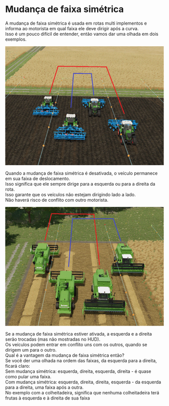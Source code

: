 # Mudança de faixa simétrica

  
A mudança de faixa simétrica é usada em rotas multi implementos e informa ao motorista em qual faixa ele deve dirigir após a curva.  
Isso é um pouco difícil de entender, então vamos dar uma olhada em dois exemplos.  

![Image](../assets/images/regularchange_0_0_1020_765.png)

  
Quando a mudança de faixa simétrica é desativada, o veículo permanece em sua faixa de deslocamento.  
Isso significa que ele sempre dirige para a esquerda ou para a direita da rota.  
Isso garante que os veículos não estejam dirigindo lado a lado.  
Não haverá risco de conflito com outro motorista.  

![Image](../assets/images/symetricchange_0_0_1020_765.png)

  
Se a mudança de faixa simétrica estiver ativada, a esquerda e a direita serão trocadas (mas não mostradas no HUD).  
Os veículos podem entrar em conflito uns com os outros, quando se dirigem um para o outro.  
Qual é a vantagem da mudança de faixa simétrica então?  
Se você der uma olhada na ordem das faixas, da esquerda para a direita, ficará claro:  
Sem mudança simétrica: esquerda, direita, esquerda, direita - é quase como pular uma faixa.  
Com mudança simétrica: esquerda, direita, direita, esquerda - da esquerda para a direita, uma faixa após a outra.  
No exemplo com a colheitadeira, significa que nenhuma colheitadeira terá frutas à esquerda e à direita de sua faixa  

